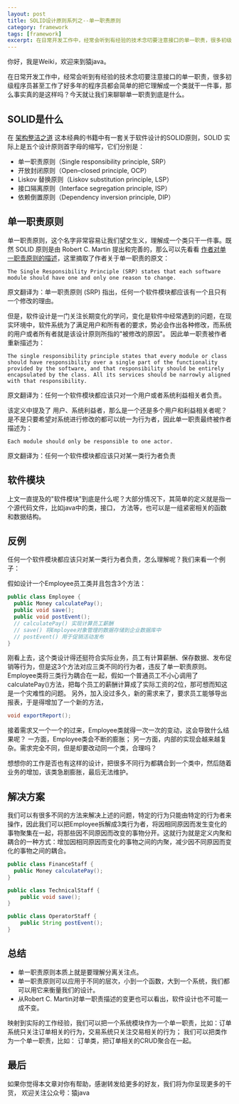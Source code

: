 ```yaml
---
layout: post
title: SOLID设计原则系列之--单一职责原则
category: framework
tags: [framework]
excerpt: 在日常开发工作中，经常会听到有经验的技术念叨要注意接口的单一职责，很多初级程序员甚至工作了好多年的程序员都会简单的把它理解成一个类就干一件事，那么事实真的是这样吗？
---
```

你好，我是Weiki，欢迎来到猿java。

在日常开发工作中，经常会听到有经验的技术念叨要注意接口的单一职责，很多初级程序员甚至工作了好多年的程序员都会简单的把它理解成一个类就干一件事，那么事实真的是这样吗？今天就让我们来聊聊单一职责到底是什么。


## SOLID是什么
在 [架构整洁之道](https://book.douban.com/subject/30333919/) 这本经典的书籍中有一套关于软件设计的SOLID原则，SOLID 实际上是五个设计原则首字母的缩写，它们分别是：

- 单一职责原则（Single responsibility principle, SRP）
- 开放封闭原则（Open–closed principle, OCP） 
- Liskov 替换原则（Liskov substitution principle, LSP）
- 接口隔离原则（Interface segregation principle, ISP）
- 依赖倒置原则（Dependency inversion principle, DIP）

## 单一职责原则

单一职责原则，这个名字非常容易让我们望文生义，理解成一个类只干一件事。既然 SOLID 原则是由 Robert C. Martin 提出和完善的，那么可以先看看 [作者对单一职责原则的描述](http://blog.cleancoder.com/uncle-bob/2014/05/08/SingleReponsibilityPrinciple.html)，这里摘取了作者关于单一职责的原文：

```text
The Single Responsibility Principle (SRP) states that each software module should have one and only one reason to change. 
```
原文翻译为：单一职责原则 (SRP) 指出，任何一个软件模块都应该有一个且只有一个修改的理由。

但是，软件设计是一门关注长期变化的学问，变化是软件中经常遇到的问题，在现实环境中，软件系统为了满足用户和所有者的要求，势必会作出各种修改，而系统的用户或者所有者就是该设计原则所指的"被修改的原因"。
因此单一职责被作者重新描述为：
```text
The single responsibility principle states that every module or class should have responsibility over a single part of the functionality provided by the software, and that responsibility should be entirely encapsulated by the class. All its services should be narrowly aligned with that responsibility.
```
原文翻译为：任何一个软件模块都应该只对一个用户或者系统利益相关者负责。

该定义中提及了 用户、系统利益者，那么是一个还是多个用户和利益相关者呢？是不是只要希望对系统进行修改的都可以统一为行为者，因此单一职责最终被作者描述为：
```text
Each module should only be responsible to one actor.
```
原文翻译为：任何一个软件模块都应该只对某一类行为者负责

## 软件模块
上文一直提及的"软件模块"到底是什么呢？大部分情况下，其简单的定义就是指一个源代码文件，比如java中的类，接口， 方法等，也可以是一组紧密相关的函数和数据结构。

## 反例

任何一个软件模块都应该只对某一类行为者负责，怎么理解呢？我们来看一个例子：

假如设计一个Employee员工类并且包含3个方法：
```java
public class Employee {
  public Money calculatePay();
  public void save();
  public void postEvent();
  // calculatePay() 实现计算员工薪酬
  // save() 将Employee对象管理的数据存储到企业数据库中
  // postEvent() 用于促销活动发布
}
```

刚看上去，这个类设计得还挺符合实际业务，员工有计算薪酬、保存数据、发布促销等行为，但是这3个方法对应三类不同的行为者，违反了单一职责原则。Employee类将三类行为耦合在一起，假如一个普通员工不小心调用了calculatePay()方法，把每个员工的薪酬计算成了实际工资的2位，那可想而知这是一个灾难性的问题。
另外，加入没过多久，新的需求来了，要求员工能够导出报表，于是得增加了一个新的方法，

```java
void exportReport();
```
接着需求又一个一个的过来，Employee类就得一次一次的变动，这会导致什么结果呢？
一方面，Employee类会不断的膨胀； 另一方面，内部的实现会越来越复杂。需求完全不同，但是却要改动同一个类，合理吗？

想想你的工作是否也有这样的设计，把很多不同行为都耦合到一个类中，然后随着业务的增加，该类急剧膨胀，最后无法维护。

## 解决方案

我们可以有很多不同的方法来解决上述的问题，特定的行为只能由特定的行为者来操作，因此我们可以把Employee拆解成3类行为者，将因相同原因而发生变化的事物聚集在一起，将那些因不同原因而改变的事物分开。这就行为就是定义内聚和耦合的一种方式：增加因相同原因而变化的事物之间的内聚，减少因不同原因而变化的事物之间的耦合。

```java
public class FinanceStaff {
  public Money calculatePay();
}

public class TechnicalStaff {
    public void save();
}

public class OperatorStaff {
    public String postEvent();
}

```


## 总结

- 单一职责原则本质上就是要理解分离关注点。
- 单一职责原则可以应用于不同的层次，小到一个函数，大到一个系统，我们都可以用它来衡量我们的设计。
- 从Robert C. Martin对单一职责描述的变更也可以看出，软件设计也不可能一成不变。

映射到实际的工作经验，我们可以把一个系统模块作为一个单一职责，比如：订单系统只关注订单相关的行为，交易系统只关注交易相关的行为；
我们可以把类作为一个单一职责，比如： 订单类，把订单相关的CRUD聚合在一起。

## 最后
如果你觉得本文章对你有帮助，感谢转发给更多的好友，我们将为你呈现更多的干货， 欢迎关注公众号：猿java

